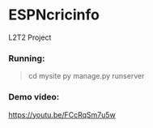 # ESPNcricinfo
L2T2 Project

### Running:
> cd mysite 
> py manage.py runserver

### Demo video: 
https://youtu.be/FCcRqSm7u5w
